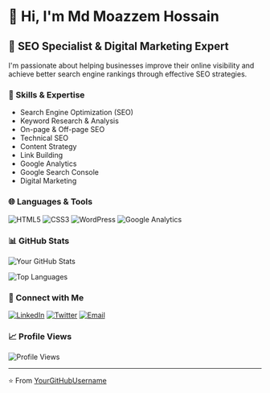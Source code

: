 # 👋 Hi, I'm Md Moazzem Hossain

## 🎯 SEO Specialist & Digital Marketing Expert

I'm passionate about helping businesses improve their online visibility and achieve better search engine rankings through effective SEO strategies.

### 🔧 Skills & Expertise

- Search Engine Optimization (SEO)
- Keyword Research & Analysis
- On-page & Off-page SEO
- Technical SEO
- Content Strategy
- Link Building
- Google Analytics
- Google Search Console
- Digital Marketing

### 🌐 Languages & Tools

![HTML5](https://img.shields.io/badge/-HTML5-E34F26?style=flat-square&logo=html5&logoColor=white)
![CSS3](https://img.shields.io/badge/-CSS3-1572B6?style=flat-square&logo=css3)
![WordPress](https://img.shields.io/badge/-WordPress-21759B?style=flat-square&logo=WordPress&logoColor=white)
![Google Analytics](https://img.shields.io/badge/-Google%20Analytics-E37400?style=flat-square&logo=google-analytics&logoColor=white)

### 📊 GitHub Stats

![Your GitHub Stats](https://github-readme-stats.vercel.app/api?username=YourGitHubUsername&show_icons=true&theme=radical)

![Top Languages](https://github-readme-stats.vercel.app/api/top-langs/?username=YourGitHubUsername&layout=compact&theme=radical)

### 🤝 Connect with Me

[![LinkedIn](https://img.shields.io/badge/-LinkedIn-0077B5?style=flat-square&logo=LinkedIn&logoColor=white)](https://www.linkedin.com/in/md-moazzem-hossain-mehedi/)
[![Twitter](https://img.shields.io/badge/-Twitter-1DA1F2?style=flat-square&logo=Twitter&logoColor=white)](https://x.com/MhMehedi06?t=bGYSHSaar1tZuQRho4dfQg&s=08 )
[![Email](https://img.shields.io/badge/-Email-D14836?style=flat-square&logo=Gmail&logoColor=white)](mhmehedi2829@gmail.com)

### 📈 Profile Views

![Profile Views](https://komarev.com/ghpvc/?username=YourGitHubUsername&color=brightgreen)

---

⭐️ From [YourGitHubUsername](https://github.com/MH-Mehedi06)
